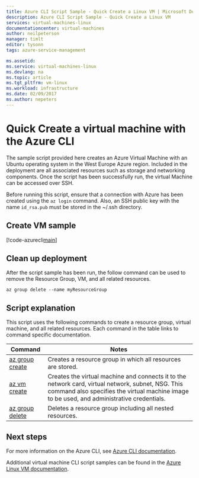 ```yaml
---
title: Azure CLI Script Sample - Quick Create a Linux VM | Microsoft Docs
description: Azure CLI Script Sample - Quick Create a Linux VM 
services: virtual-machines-linux
documentationcenter: virtual-machines
author: neilpeterson
manager: timlt
editor: tysonn
tags: azure-service-management

ms.assetid:
ms.service: virtual-machines-linux
ms.devlang: na
ms.topic: article
ms.tgt_pltfrm: vm-linux
ms.workload: infrastructure
ms.date: 02/09/2017
ms.author: nepeters
---
```


# Quick Create a virtual machine with the Azure CLI

The sample script provided here creates an Azure Virtual Machine with an Ubuntu operating system in the West Europe Azure region. Included in the deployment are all associated resources such as storage and networking components. Once the script has been successfully run, the virtual Machine can be accessed over SSH.

Before running this script, ensure that a connection with Azure has been created using the `az login` command. Also, an SSH public key with the name `id_rsa.pub` must be stored in the ~/.ssh directory.

## Create VM sample

[!code-azurecli[main](../../../cli_scripts/virtual-machine/create-vm-quick/create-vm-quick.sh "Quick Create VM")]

## Clean up deployment 

After the script sample has been run, the follow command can be used to remove the Resource Group, VM, and all related resources.

```azurecli
az group delete --name myResourceGroup
```

## Script explanation

This script uses the following commands to create a resource group, virtual machine, and all related resources. Each command in the table links to command specific documentation.

| Command | Notes |
|---|---|
| [az group create](https://docs.microsoft.com/en-us/cli/azure/group#create) | Creates a resource group in which all resources are stored. |
| [az vm create](https://docs.microsoft.com/en-us/cli/azure/vm#create) | Creates the virtual machine and connects it to the network card, virtual network, subnet, NSG. This command also specifies the virtual machine image to be used, and administrative credentials.  |
| [az group delete](https://docs.microsoft.com/en-us/cli/azure/vm/extension#set) | Deletes a resource group including all nested resources. |

## Next steps

For more information on the Azure CLI, see [Azure CLI documentation](https://docs.microsoft.com/en-us/cli/azure/overview).

Additional virtual machine CLI script samples can be found in the [Azure Linux VM documentation](../virtual-machines-linux-cli-samples.md?toc=%2fazure%2fvirtual-machines%2flinux%2ftoc.json).